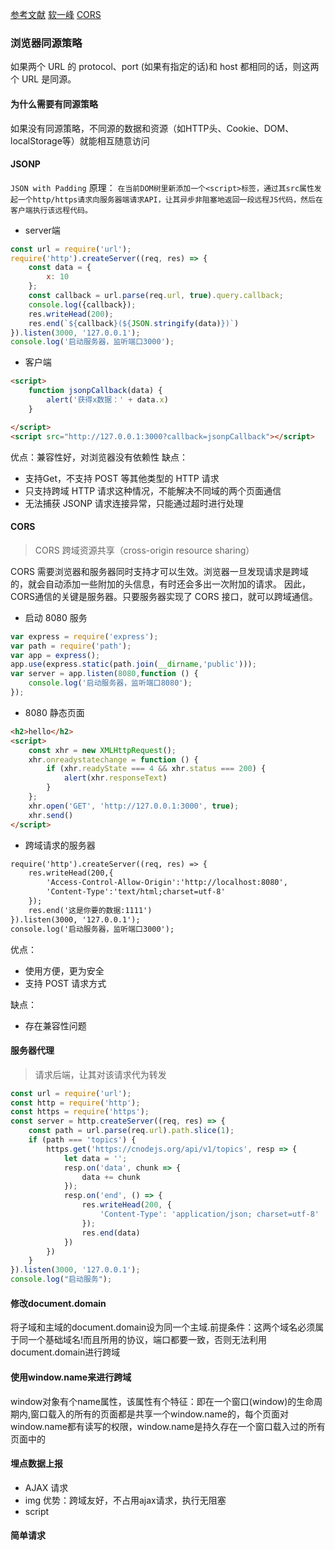 [参考文献](https://github.com/happylindz/blog/issues/3)
[软一峰](https://www.ruanyifeng.com/blog/2016/04/cors.html)
[CORS](https://github.com/amandakelake/blog/issues/62)
### 浏览器同源策略
如果两个 URL 的 protocol、port (如果有指定的话)和 host 都相同的话，则这两个 URL 是同源。

#### 为什么需要有同源策略
如果没有同源策略，不同源的数据和资源（如HTTP头、Cookie、DOM、localStorage等）就能相互随意访问

#### JSONP
`JSON with Padding`
原理：
`
在当前DOM树里新添加一个<script>标签，通过其src属性发起一个http/https请求向服务器端请求API，让其异步非阻塞地返回一段远程JS代码，然后在客户端执行该远程代码。
`
- server端
```js
const url = require('url');
require('http').createServer((req, res) => {
    const data = {
        x: 10
    };
    const callback = url.parse(req.url, true).query.callback;
    console.log({callback});
    res.writeHead(200);
    res.end(`${callback}(${JSON.stringify(data)})`)
}).listen(3000, '127.0.0.1');
console.log('启动服务器，监听端口3000');
```

- 客户端

```html
<script>
    function jsonpCallback(data) {
        alert('获得x数据：' + data.x)
    }

</script>
<script src="http://127.0.0.1:3000?callback=jsonpCallback"></script>
```
优点：兼容性好，对浏览器没有依赖性
缺点：
- 支持Get，不支持 POST 等其他类型的 HTTP 请求
- 只支持跨域 HTTP 请求这种情况，不能解决不同域的两个页面通信
- 无法捕获 JSONP 请求连接异常，只能通过超时进行处理


#### CORS 
> CORS 跨域资源共享（cross-origin resource sharing）

CORS 需要浏览器和服务器同时支持才可以生效。浏览器一旦发现请求是跨域的，就会自动添加一些附加的头信息，有时还会多出一次附加的请求。
因此，CORS通信的关键是服务器。只要服务器实现了 CORS 接口，就可以跨域通信。

- 启动 8080 服务
```js
var express = require('express');
var path = require('path');
var app = express();
app.use(express.static(path.join(__dirname,'public')));
var server = app.listen(8080,function () {
    console.log('启动服务器，监听端口8080');
});
```

- 8080 静态页面
```html
<h2>hello</h2>
<script>
    const xhr = new XMLHttpRequest();
    xhr.onreadystatechange = function () {
        if (xhr.readyState === 4 && xhr.status === 200) {
            alert(xhr.responseText)
        }
    };
    xhr.open('GET', 'http://127.0.0.1:3000', true);
    xhr.send()
</script>
```

- 跨域请求的服务器

```html
require('http').createServer((req, res) => {
    res.writeHead(200,{
        'Access-Control-Allow-Origin':'http://localhost:8080',
        'Content-Type':'text/html;charset=utf-8'
    });
    res.end('这是你要的数据:1111')
}).listen(3000, '127.0.0.1');
console.log('启动服务器，监听端口3000');
```

优点：
- 使用方便，更为安全
- 支持 POST 请求方式

缺点：
- 存在兼容性问题

#### 服务器代理
> 请求后端，让其对该请求代为转发

```js
const url = require('url');
const http = require('http');
const https = require('https');
const server = http.createServer((req, res) => {
    const path = url.parse(req.url).path.slice(1);
    if (path === 'topics') {
        https.get('https://cnodejs.org/api/v1/topics', resp => {
            let data = '';
            resp.on('data', chunk => {
                data += chunk
            });
            resp.on('end', () => {
                res.writeHead(200, {
                    'Content-Type': 'application/json; charset=utf-8'
                });
                res.end(data)
            })
        })
    }
}).listen(3000, '127.0.0.1');
console.log("启动服务");

```

#### 修改document.domain
 将子域和主域的document.domain设为同一个主域.前提条件：这两个域名必须属于同一个基础域名!而且所用的协议，端口都要一致，否则无法利用document.domain进行跨域

 #### 使用window.name来进行跨域
window对象有个name属性，该属性有个特征：即在一个窗口(window)的生命周期内,窗口载入的所有的页面都是共享一个window.name的，每个页面对window.name都有读写的权限，window.name是持久存在一个窗口载入过的所有页面中的

#### 埋点数据上报
- AJAX 请求
- img
    优势：跨域友好，不占用ajax请求，执行无阻塞
- script


#### 简单请求
